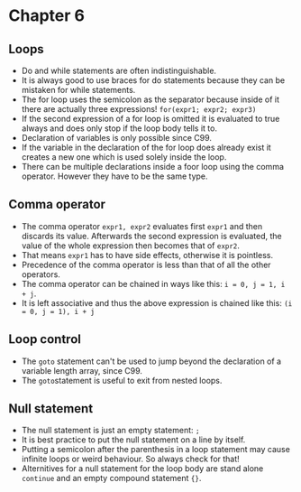 # Chapter 6

## Loops

- Do and while statements are often indistinguishable.
- It is always good to use braces for do statements because they can be mistaken for while statements.
- The for loop uses the semicolon as the separator because inside of it there are actually three expressions! `for(expr1; expr2; expr3)`
- If the second expression of a for loop is omitted it is evaluated to true always and does only stop if the loop body tells it to.
- Declaration of variables is only possible since C99.
- If the variable in the declaration of the for loop does already exist it creates a new one which is used solely inside the loop.
- There can be multiple declarations inside a foor loop using the comma operator. However they have to be the same type.

## Comma operator

- The comma operator `expr1, expr2` evaluates first `expr1` and then discards its value. Afterwards the second expression is evaluated, the value of the whole expression then becomes that of `expr2`.
- That means `expr1` has to have side effects, otherwise it is pointless.
- Precedence of the comma operator is less than that of all the other operators.
- The comma operator can be chained in ways like this: `i = 0, j = 1, i + j`.
- It is left associative and thus the above expression is chained like this: `(i = 0, j = 1), i + j`

## Loop control

- The `goto` statement can't be used to jump beyond the declaration of a variable length array, since C99.
- The `goto`statement is useful to exit from nested loops.

## Null statement

- The null statement is just an empty statement: `;`
- It is best practice to put the null statement on a line by itself.
- Putting a semicolon after the parenthesis in a loop statement may cause infinite loops or weird behaviour. So always check for that!
- Alternitives for a null statement for the loop body are stand alone `continue` and an empty compound statement `{}`.
